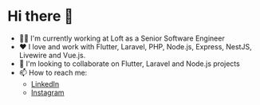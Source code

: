 # Hi there 🤙

- 👨‍💻 I'm currently working at Loft as a Senior Software Engineer
- ❤️ I love and work with Flutter, Laravel, PHP, Node.js, Express, NestJS, Livewire and Vue.js.
- 👯 I'm looking to collaborate on Flutter, Laravel and Node.js projects
- 📫 How to reach me: 
  - [LinkedIn](https://www.linkedin.com/in/samuelcecilio)
  - [Instagram](https://www.instagram.com/ceciliosamuel)

<!--
## Stats

[![GitHub Stats](https://github-readme-stats-samuelcecilio.vercel.app/api?username=samuelcecilio&show_icons=true&theme=cobalt&include_all_commits=true&count_private=true&role=OWNER,ORGANIZATION_MEMBER,COLLABORATOR)](https://github.com/anuraghazra/github-readme-stats)

[![Top Langs](https://github-readme-stats-samuelcecilio.vercel.app/api/top-langs/?username=samuelcecilio&layout=compact&theme=cobalt&langs_count=10&role=OWNER,ORGANIZATION_MEMBER,COLLABORATOR)](https://github.com/anuraghazra/github-readme-stats)
---
-->
